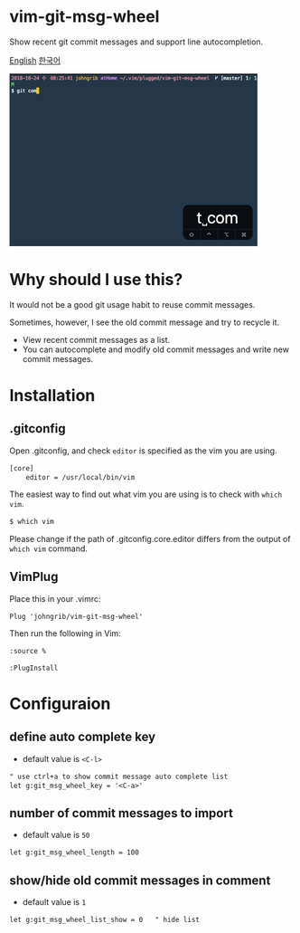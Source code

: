 # vim-git-msg-wheel

Show recent git commit messages and support line autocompletion.

[English](README.md) [한국어](README_kr.md)

![gif](vim-git-msg-wheel.gif)

# Why should I use this?

It would not be a good git usage habit to reuse commit messages.

Sometimes, however, I see the old commit message and try to recycle it.

* View recent commit messages as a list.
* You can autocomplete and modify old commit messages and write new commit messages.

# Installation

## .gitconfig

Open .gitconfig, and check `editor` is specified as the vim you are using.

```
[core]
    editor = /usr/local/bin/vim
```

The easiest way to find out what vim you are using is to check with `which vim`.

```sh
$ which vim
```

Please change if the path of .gitconfig.core.editor differs from the output of `which vim` command.

## VimPlug

Place this in your .vimrc:

```viml
Plug 'johngrib/vim-git-msg-wheel'
```

Then run the following in Vim:

```
:source %
```

```
:PlugInstall
```

# Configuraion

## define auto complete key

* default value is `<C-l>`

```viml
" use ctrl+a to show commit message auto complete list
let g:git_msg_wheel_key = '<C-a>'
```

## number of commit messages to import

* default value is `50`

```viml
let g:git_msg_wheel_length = 100
```

## show/hide old commit messages in comment

* default value is `1`

```viml
let g:git_msg_wheel_list_show = 0   " hide list
```

